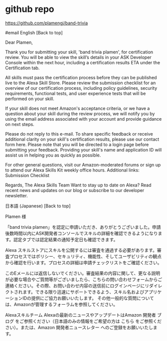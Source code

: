 # github repo
https://github.com/plamengj/band-trivia

#email
English [Back to top]


Dear Plamen,

Thank you for submitting your skill, 'band trivia plamen', for certification review. You will be able to view the skill’s details in your ASK Developer Console within the next hour, including a certification results ETA under the Certification tab.

All skills must pass the certification process before they can be published live to the Alexa Skill Store. Please review the submission checklist for an overview of our certification process, including policy guidelines, security requirements, functional tests, and user experience tests that will be performed on your skill.

If your skill does not meet Amazon's acceptance criteria, or we have a question about your skill during the review process, we will notify you by using the email address associated with your account and provide guidance on next steps.


Please do not reply to this e-mail. To share specific feedback or receive additional clarity on your skill's certification results, please use our contact form here. Please note that you will be directed to a login page before submitting your feedback. Providing your skill's name and application ID will assist us in helping you as quickly as possible.

For other general questions, visit our Amazon-moderated forums or sign up to attend our Alexa Skills Kit weekly office hours.
Additional links: Submission Checklist 

Regards,
The Alexa Skills Team
Want to stay up to date on Alexa? Read recent news and updates on our blog or subscribe to our developer newsletter.

日本語 (Japanese) [Back to top]


Plamen 様

「band trivia plamen」を認定に申請いただき、ありがとうございました。申請後数時間以内にASK開発者コンソールでスキルの詳細を確認できるようになります。認定タブでは認定結果の通知予定日も確認できます。

Alexa スキルストアにスキルを公開するには審査を通過する必要があります。審査プロセスではポリシー、セキュリティ、機能性、そしてユーザビリティの観点から確認を行います。プロセスの詳細は申請チェックリストをご確認ください。

このEメールには返信しないでください。審査結果の内容に関して、更なる説明が必要な場合やご質問等がございましたら、こちらの問い合わせフォームからご連絡ください。その際、お問い合わせ内容の送信前にログインページにリダイレクトされます。できる限り迅速にサポートできるよう、スキル名およびアプリケーションIDの提供にご協力お願いいたします。
その他一般的な質問については、Amazonが管理するフォーラムを参照してください。

Alexaスキルチーム
Alexaの最新のニュースやアップデートはAmazon 開発者 ブログ をご参照ください（日本語のみの情報をご希望の方は こちら をご参照ください）。または、Amazon 開発者ニュースレター へのご登録をお願いいたします。

